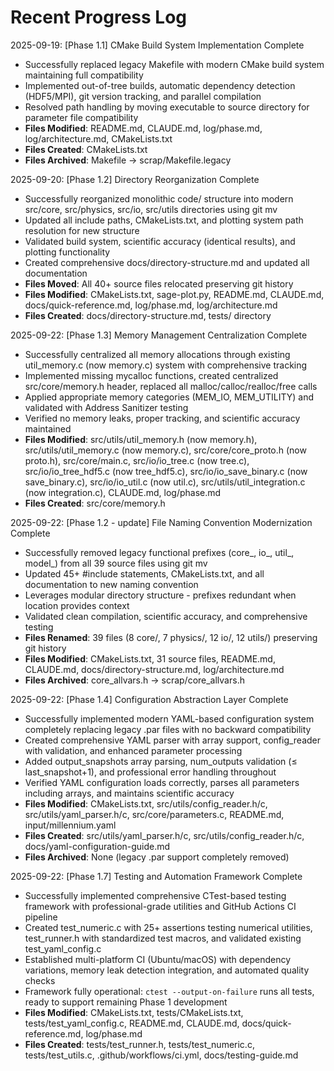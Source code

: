 <!-- Purpose: Record completed milestones -->
<!-- Update Rules: 
- Append new entries to the EOF (use `cat << EOF >> ...etc`)!
- 100-word limit per entry! 
- Include:
  • Today's date and phase identifier
  • Milestone summary
  • List of new, modified and deleted files (exclude log files)
-->

# Recent Progress Log

2025-09-19: [Phase 1.1] CMake Build System Implementation Complete
- Successfully replaced legacy Makefile with modern CMake build system maintaining full compatibility
- Implemented out-of-tree builds, automatic dependency detection (HDF5/MPI), git version tracking, and parallel compilation
- Resolved path handling by moving executable to source directory for parameter file compatibility
- **Files Modified**: README.md, CLAUDE.md, log/phase.md, log/architecture.md, CMakeLists.txt
- **Files Created**: CMakeLists.txt
- **Files Archived**: Makefile → scrap/Makefile.legacy

2025-09-20: [Phase 1.2] Directory Reorganization Complete
- Successfully reorganized monolithic code/ structure into modern src/core, src/physics, src/io, src/utils directories using git mv
- Updated all include paths, CMakeLists.txt, and plotting system path resolution for new structure  
- Validated build system, scientific accuracy (identical results), and plotting functionality
- Created comprehensive docs/directory-structure.md and updated all documentation
- **Files Moved**: All 40+ source files relocated preserving git history
- **Files Modified**: CMakeLists.txt, sage-plot.py, README.md, CLAUDE.md, docs/quick-reference.md, log/phase.md, log/architecture.md
- **Files Created**: docs/directory-structure.md, tests/ directory

2025-09-22: [Phase 1.3] Memory Management Centralization Complete
- Successfully centralized all memory allocations through existing util_memory.c (now memory.c) system with comprehensive tracking
- Implemented missing mycalloc functions, created centralized src/core/memory.h header, replaced all malloc/calloc/realloc/free calls
- Applied appropriate memory categories (MEM_IO, MEM_UTILITY) and validated with Address Sanitizer testing
- Verified no memory leaks, proper tracking, and scientific accuracy maintained
- **Files Modified**: src/utils/util_memory.h (now memory.h), src/utils/util_memory.c (now memory.c), src/core/core_proto.h (now proto.h), src/core/main.c, src/io/io_tree.c (now tree.c), src/io/io_tree_hdf5.c (now tree_hdf5.c), src/io/io_save_binary.c (now save_binary.c), src/io/io_util.c (now util.c), src/utils/util_integration.c (now integration.c), CLAUDE.md, log/phase.md
- **Files Created**: src/core/memory.h

2025-09-22: [Phase 1.2 - update] File Naming Convention Modernization Complete
- Successfully removed legacy functional prefixes (core_, io_, util_, model_) from all 39 source files using git mv
- Updated 45+ #include statements, CMakeLists.txt, and all documentation to new naming convention
- Leverages modular directory structure - prefixes redundant when location provides context
- Validated clean compilation, scientific accuracy, and comprehensive testing
- **Files Renamed**: 39 files (8 core/, 7 physics/, 12 io/, 12 utils/) preserving git history
- **Files Modified**: CMakeLists.txt, 31 source files, README.md, CLAUDE.md, docs/directory-structure.md, log/architecture.md
- **Files Archived**: core_allvars.h → scrap/core_allvars.h

2025-09-22: [Phase 1.4] Configuration Abstraction Layer Complete
- Successfully implemented modern YAML-based configuration system completely replacing legacy .par files with no backward compatibility
- Created comprehensive YAML parser with array support, config_reader with validation, and enhanced parameter processing
- Added output_snapshots array parsing, num_outputs validation (≤ last_snapshot+1), and professional error handling throughout
- Verified YAML configuration loads correctly, parses all parameters including arrays, and maintains scientific accuracy
- **Files Modified**: CMakeLists.txt, src/utils/config_reader.h/c, src/utils/yaml_parser.h/c, src/core/parameters.c, README.md, input/millennium.yaml
- **Files Created**: src/utils/yaml_parser.h/c, src/utils/config_reader.h/c, docs/yaml-configuration-guide.md
- **Files Archived**: None (legacy .par support completely removed)

2025-09-22: [Phase 1.7] Testing and Automation Framework Complete
- Successfully implemented comprehensive CTest-based testing framework with professional-grade utilities and GitHub Actions CI pipeline
- Created test_numeric.c with 25+ assertions testing numerical utilities, test_runner.h with standardized test macros, and validated existing test_yaml_config.c
- Established multi-platform CI (Ubuntu/macOS) with dependency variations, memory leak detection integration, and automated quality checks
- Framework fully operational: `ctest --output-on-failure` runs all tests, ready to support remaining Phase 1 development
- **Files Modified**: CMakeLists.txt, tests/CMakeLists.txt, tests/test_yaml_config.c, README.md, CLAUDE.md, docs/quick-reference.md, log/phase.md
- **Files Created**: tests/test_runner.h, tests/test_numeric.c, tests/test_utils.c, .github/workflows/ci.yml, docs/testing-guide.md
